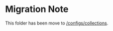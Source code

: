 # Migration Note

This folder has been move to [/configs/collections](../../../configs/collections).